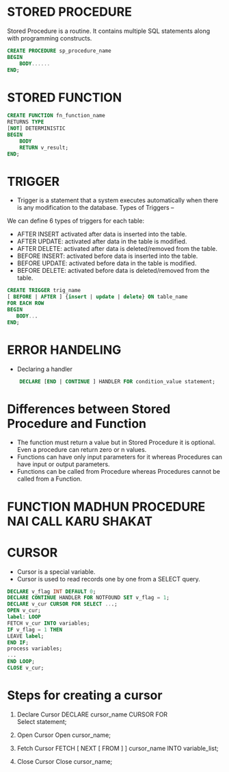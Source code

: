# STORED PROCEDURE
Stored Procedure is a routine. It contains multiple SQL statements along with programming constructs.

```SQL
CREATE PROCEDURE sp_procedure_name
BEGIN
	BODY......
END;
```
# STORED FUNCTION
```SQL
CREATE FUNCTION fn_function_name
RETURNS TYPE
[NOT] DETERMINISTIC
BEGIN
	BODY
	RETURN v_result;
END;
```
# TRIGGER
* Trigger is a statement that a system executes automatically when there is any modification to the database.
Types of Triggers –

We can define 6 types of triggers for each table:

* AFTER INSERT activated after data is inserted into the table.
* AFTER UPDATE: activated after data in the table is modified.
* AFTER DELETE: activated after data is deleted/removed from the table.
* BEFORE INSERT: activated before data is inserted into the table.
* BEFORE UPDATE: activated before data in the table is modified.
* BEFORE DELETE: activated before data is deleted/removed from the table.

```SQL
CREATE TRIGGER trig_name
[ BEFORE | AFTER ] {insert | update | delete} ON table_name
FOR EACH ROW
BEGIN
   BODY...
END;
```
# ERROR HANDELING

* Declaring a handler
```SQL
	DECLARE [END | CONTINUE ] HANDLER FOR condition_value statement;
```

# Differences between Stored Procedure and Function

* The function must return a value but in Stored Procedure it is optional. Even a procedure can return zero or n values.
* Functions can have only input parameters for it whereas Procedures can have input or output parameters.
* Functions can be called from Procedure whereas Procedures cannot be called from a Function.

# FUNCTION MADHUN PROCEDURE NAI CALL KARU SHAKAT

# CURSOR

* Cursor is a special variable.
* Cursor is used to read records one by one from a SELECT query.

```SQL
DECLARE v_flag INT DEFAULT 0;
DECLARE CONTINUE HANDLER FOR NOTFOUND SET v_flag = 1;
DECLARE v_cur CURSOR FOR SELECT ...;
OPEN v_cur;
label: LOOP
FETCH v_cur INTO variables;
IF v_flag = 1 THEN
LEAVE label;
END IF;
process variables;
...
END LOOP;
CLOSE v_cur;
```
# Steps for creating a cursor

1. Declare Cursor
DECLARE cursor_name CURSOR FOR  
Select statement;  

2. Open Cursor
Open cursor_name;  

3. Fetch Cursor
FETCH [ NEXT [ FROM ] ] cursor_name INTO variable_list;  

4. Close Cursor
Close cursor_name;

